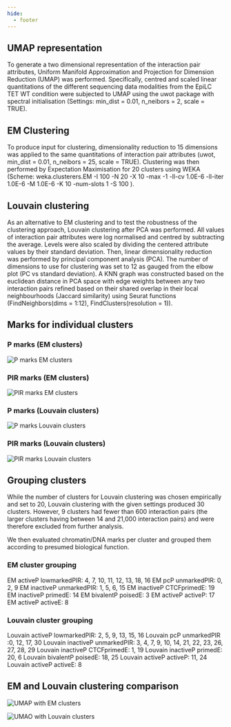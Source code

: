 ```yaml
---
hide:
  - footer
---
```


## UMAP representation

To generate a two dimensional representation of the interaction pair attributes, Uniform Manifold Approximation and Projection for Dimension Reduction (UMAP) was performed. Specifically, centred and scaled linear quantitations of the different sequencing data modalities from the EpiLC TET WT condition were subjected to UMAP using the uwot package with spectral initialisation (Settings: min_dist = 0.01, n_neibors = 2, scale = TRUE). 



## EM Clustering

To produce input for clustering, dimensionality reduction to 15 dimensions was applied to the same quantitations of interaction pair attributes (uwot, min_dist = 0.01, n_neibors = 25, scale = TRUE). Clustering was then performed by Expectation Maximisation for 20 clusters using WEKA (Scheme: weka.clusterers.EM -I 100 -N 20 -X 10 -max -1 -ll-cv 1.0E-6 -ll-iter 1.0E-6 -M 1.0E-6 -K 10 -num-slots 1 -S 100 ). 


## Louvain clustering

As an alternative to EM clustering and to test the robustness of the clustering approach, Louvain clustering after PCA was performed. All values of interaction pair attributes were log normalised and centred by subtracting the average. Levels were also scaled by dividing the centered attribute values by their standard deviation. Then, linear dimensionality reduction was performed by principal component analysis (PCA). The number of dimensions to use for clustering was set to 12 as gauged from the elbow plot (PC vs standard deviation). A KNN graph was constructed based on the euclidean distance in PCA space with edge weights between any two interaction pairs refined based on their shared overlap in their local neighbourhoods (Jaccard similarity) using Seurat functions (FindNeighbors(dims = 1:12), FindClusters(resolution = 1)).  

## Marks for individual clusters

### P marks (EM clusters)

![P marks EM clusters](./images/P_marks_plot_EM.png)

### PIR marks (EM clusters)

![PIR marks EM clusters](./images/PIR_marks_plot_EM.png)

### P marks (Louvain clusters)

![P marks Louvain clusters](./images/P_marks_plot_Louvain.png)

### PIR marks (Louvain clusters)

![PIR marks Louvain clusters](./images/PIR_marks_plot_Louvain.png)


## Grouping clusters

While the number of clusters for Louvain clustering was chosen empirically and set to 20, Louvain clustering with the given settings produced 30 clusters. However, 9 clusters had fewer than 600 interaction pairs (the larger clusters having between 14 and 21,000 interaction pairs) and were therefore excluded from further analysis.

We then evaluated chromatin/DNA marks per cluster and grouped them according to presumed biological function.

### EM cluster grouping 

EM activeP lowmarkedPIR: 4, 7, 10, 11, 12, 13, 18, 16
EM pcP unmarkedPIR: 0, 2, 9
EM inactiveP unmarkedPIR: 1, 5, 6, 15
EM inactiveP CTCFprimedE: 19
EM inactiveP primedE: 14
EM bivalentP poisedE:  3
EM activeP activeP: 17
EM activeP activeE: 8

### Louvain cluster grouping 

Louvain activeP lowmarkedPIR: 2, 5, 9, 13, 15, 16
Louvain pcP unmarkedPIR :0, 12, 17, 30
Louvain inactiveP unmarkedPIR: 3, 4, 7, 9, 10, 14, 21, 22, 23, 26, 27, 28, 29
Louvain inactiveP CTCFprimedE: 1, 19
Louvain inactiveP primedE: 20, 6
Louvain bivalentP poisedE:  18, 25
Louvain activeP activeP: 11, 24
Louvain activeP activeE: 8

## EM and Louvain clustering comparison

![UMAP with EM clusters](./images/UMAP_EM_clusters.png)

![UMAO with Louvain clusters](./images/UMAP_Louvain_clusters.png)







